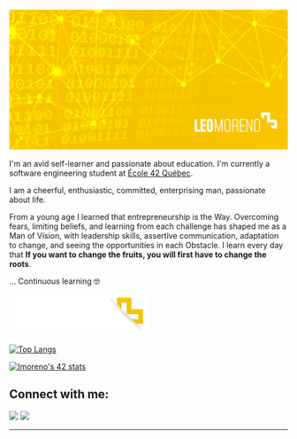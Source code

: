 [![Leo Moreno](img/banner.jpeg)](https://www.linkedin.com/in/leonmoreno/)

I'm an avid self-learner and passionate about education. I'm currently a software engineering student at [École 42 Québec](https://42quebec.com).

I am a cheerful, enthusiastic, committed, enterprising man, passionate about life.

From a young age I learned that entrepreneurship is the Way. Overcoming fears, limiting beliefs, and learning from each challenge has shaped me as a Man of Vision, with leadership skills, assertive communication, adaptation to change, and seeing the opportunities in each Obstacle. I learn every day that **If you want to change the fruits, you will first have to change the roots**.

... Continuous learning 🤓

[<img src="https://raw.githubusercontent.com/LeonMoreno/LeonMoreno/master/img/leo_m.png" width="250px">](https://42quebec.com)

[![Top Langs](https://github-readme-stats.vercel.app/api/top-langs/?username=LeonMoreno&layout=compact)](https://github.com/LeonMoreno)

[![lmoreno's 42 stats](https://badge42.vercel.app/api/v2/cl9iw50pk00410gjruy6yjcvt/stats?cursusId=21&coalitionId=249)](https://github.com/JaeSeoKim/badge42)


## Connect with me:

[<img src="https://img.shields.io/twitter/url?color=blue&label=Linkedin&style=for-the-badge&url=https%3A%2F%2Fwww.linkedin.com%2Fin%2FLeonMoreno%2F"/>](https://www.linkedin.com/in/LeonMoreno/) [<img src="https://img.shields.io/twitter/url?label=twitter&style=for-the-badge&url=https%3A%2F%2Ftwitter.com%2FLeonMoreno_me"/>](https://twitter.com/LeonMoreno_me)








---
